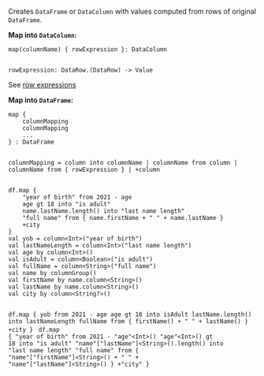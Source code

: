 <?xml version='1.0' encoding='UTF-8'?><topic xsi:noNamespaceSchemaLocation="https://resources.jetbrains.com/stardust/topic.v2.xsd" meta-keywords="" xmlns:xsi="http://www.w3.org/2001/XMLSchema-instance" id="map" title="map" _md-based="true"> 
<p _o="89" _o-sc="4,0" _o-l="4" _o-e="5,0" _o-tl="-1" _o-s="4,0" _o-cl="0" id="8924ab9">Creates <code _o="97" _o-sc="4,9" _o-l="4" _o-e="4,19" _o-tl="-1" _o-s="4,8" _o-cl="8" id="16a43742">DataFrame</code> or <code _o="112" _o-sc="4,24" _o-l="4" _o-e="4,35" _o-tl="-1" _o-s="4,23" _o-cl="23" id="5f15c44d">DataColumn</code> with values computed from rows of original <code _o="168" _o-sc="4,80" _o-l="4" _o-e="4,90" _o-tl="-1" _o-s="4,79" _o-cl="79" id="53df967a">DataFrame</code>.</p>
<p _o="182" _o-sc="6,0" _o-l="6" _o-e="7,0" _o-tl="-1" _o-s="6,0" _o-cl="0" id="2e021983"><b _o="182" _o-sc="6,2" _o-l="6" _o-e="6,26" _o-tl="-1" _o-s="6,0" _o-cl="0" id="340e603b">Map into <code _o="193" _o-sc="6,12" _o-l="6" _o-e="6,23" _o-tl="-1" _o-s="6,11" _o-cl="11" id="845d6802">DataColumn</code>:</b></p>
<code _o="210" _o-sc="9,0" _o-l="8" _o-e="12,3" _o-tl="91" _o-s="8,0" style="block" _o-cl="0" id="bc53f829" lang="kotlin">map(columnName) { rowExpression }: DataColumn

rowExpression: DataRow.(DataRow) -> Value
</code>
<p _o="314" _o-sc="14,0" _o-l="14" _o-e="15,0" _o-tl="-1" _o-s="14,0" _o-cl="0" id="2ce55545">See <a _o="318" _o-sc="14,5" LinkStatus="UNKNOWN" _o-l="14" _o-e="14,49" _o-tl="-1" _o-s="14,4" href="DataRow.md#row-expressions" _o-cl="4" id="9b2a2ff0">row expressions</a></p>
<p _o="365" _o-sc="16,0" _o-l="16" _o-e="17,0" _o-tl="-1" _o-s="16,0" _o-cl="0" id="731a3d4e"><b _o="365" _o-sc="16,2" _o-l="16" _o-e="16,25" _o-tl="-1" _o-s="16,0" _o-cl="0" id="2340d7ba">Map into <code _o="376" _o-sc="16,12" _o-l="16" _o-e="16,22" _o-tl="-1" _o-s="16,11" _o-cl="11" id="d53576fe">DataFrame</code>:</b></p>
<code _o="392" _o-sc="19,0" _o-l="18" _o-e="26,3" _o-tl="-1" _o-s="18,0" style="block" _o-cl="0" id="4a368cd9" lang="kotlin">map { 
    columnMapping
    columnMapping
    ...
} : DataFrame

columnMapping = column into columnName | columnName from column | columnName from { rowExpression } | +column  
</code>

<tabs id="6cdc145d">
<tab id="77bb3c9d" title="Properties">
<code _o="638" _o-sc="33,0" _o-l="32" _o-e="40,3" _o-tl="-1" _o-s="32,0" style="block" _o-cl="0" id="708f8455" lang="kotlin">df.map {
    "year of birth" from 2021 - age
    age gt 18 into "is adult"
    name.lastName.length() into "last name length"
    "full name" from { name.firstName + " " + name.lastName }
    +city
}
</code>
</tab>
<tab _o="853" _o-sc="42,6" _o-l="42" _o-e="44,0" _o-tl="5" _o-s="42,0" _o-cl="0" id="6ec4c5f" title="Accessors">
<code _o="885" _o-sc="46,0" _o-l="45" _o-e="63,3" _o-tl="30" _o-s="45,0" style="block" _o-cl="0" id="dd2a3ab" lang="kotlin">val yob = column&lt;Int>("year of birth")
val lastNameLength = column&lt;Int>("last name length")
val age by column&lt;Int>()
val isAdult = column&lt;Boolean>("is adult")
val fullName = column&lt;String>("full name")
val name by columnGroup()
val firstName by name.column&lt;String>()
val lastName by name.column&lt;String>()
val city by column&lt;String?>()

df.map {
    yob from 2021 - age
    age gt 18 into isAdult
    lastName.length() into lastNameLength
    fullName from { firstName() + " " + lastName() }
    +city
}
</code>
</tab>
<tab _o="1403" _o-sc="65,6" _o-l="65" _o-e="67,0" _o-tl="5" _o-s="65,0" _o-cl="0" id="c3274ae5" title="Strings">
<code _o="1433" _o-sc="69,0" _o-l="68" _o-e="76,3" _o-tl="60" _o-s="68,0" style="block" _o-cl="0" id="587fd9ed" lang="kotlin">df.map {
    "year of birth" from 2021 - "age"&lt;Int>()
    "age"&lt;Int>() gt 18 into "is adult"
    "name"["lastName"]&lt;String>().length() into "last name length"
    "full name" from { "name"["firstName"]&lt;String>() + " " + "name"["lastName"]&lt;String>() }
    +"city"
}
</code>
</tab></tabs>

</topic>